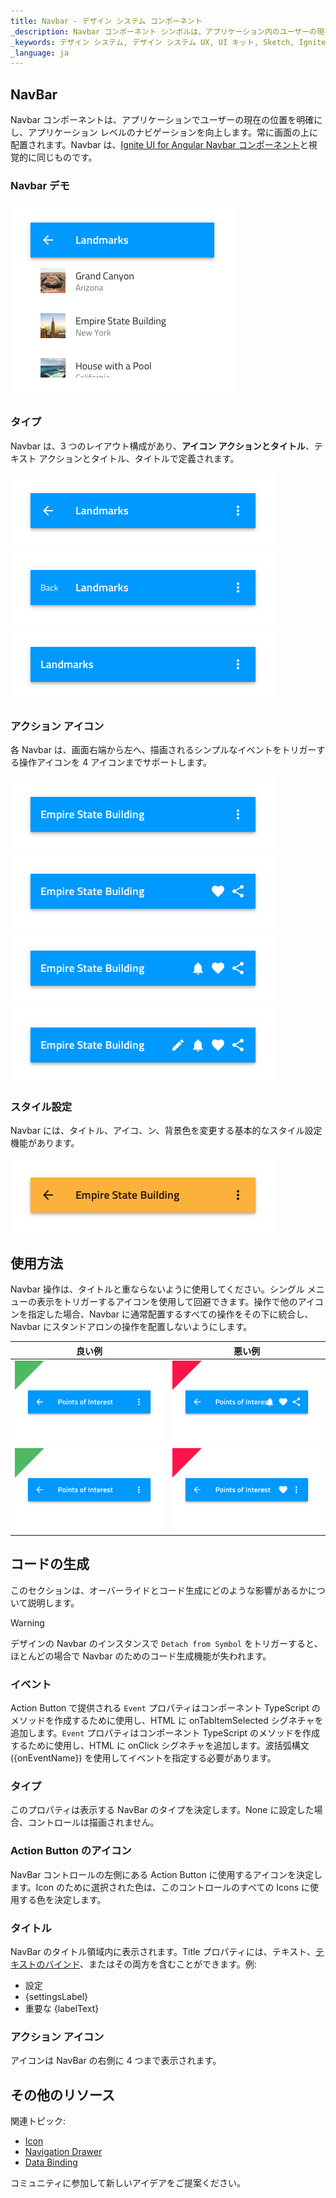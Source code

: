 ```yaml
---
title: Navbar - デザイン システム コンポーネント
_description: Navbar コンポーネント シンボルは、アプリケーション内のユーザーの現在の位置を通知してシンプルなナビゲーション メカニズムを提供します。
_keywords: デザイン システム, デザイン システム UX, UI キット, Sketch, Ignite UI for Angular, Sketch to Angular, Angular, Angular デザイン システム, Sketch からコードをエクスポート, Angular 用のデザイン キット, Sketch HTML, Sketch to HTML, Sketch UI キット
_language: ja
---
```


## NavBar

Navbar コンポーネントは、アプリケーションでユーザーの現在の位置を明確にし、アプリケーション レベルのナビゲーションを向上します。常に画面の上に配置されます。Navbar は、[Ignite UI for Angular Navbar コンポーネント](https://jp.infragistics.com/products/ignite-ui-angular/angular/components/navbar.html)と視覚的に同じものです。

### Navbar デモ

<img src="../images/navbar_demo.png" srcset="../images/navbar_demo@2x.png 2x" />

### タイプ

Navbar は、3 つのレイアウト構成があり、**アイコン アクションとタイトル**、テキスト アクションとタイトル、タイトルで定義されます。

<img src="../images/navbar_lefticon.png" srcset="../images/navbar_lefticon@2x.png 2x" />
<img src="../images/navbar_lefttext.png" srcset="../images/navbar_lefttext@2x.png 2x" />
<img src="../images/navbar_noleft.png" srcset="../images/navbar_noleft@2x.png 2x" />

### アクション アイコン

各 Navbar は、画面右端から左へ、描画されるシンプルなイベントをトリガーする操作アイコンを 4 アイコンまでサポートします。

<img src="../images/navbar_icon1.png" srcset="../images/navbar_icon1@2x.png 2x" />
<img src="../images/navbar_icon2.png" srcset="../images/navbar_icon2@2x.png 2x" />
<img src="../images/navbar_icon3.png" srcset="../images/navbar_icon3@2x.png 2x" />
<img src="../images/navbar_icon4.png" srcset="../images/navbar_icon4@2x.png 2x" />

### スタイル設定

Navbar には、タイトル、アイコ、ン、背景色を変更する基本的なスタイル設定機能があります。

<img src="../images/navbar_styling.png" srcset="../images/navbar_styling@2x.png 2x" />

## 使用方法

Navbar 操作は、タイトルと重ならないように使用してください。シングル メニューの表示をトリガーするアイコンを使用して回避できます。操作で他のアイコンを指定した場合、Navbar に通常配置するすべての操作をその下に統合し、 Navbar にスタンドアロンの操作を配置しないようにします。

| 良い例                                                                             |悪い例                                                                              |
| ------------------------------------------------------------------------------ | ---------------------------------------------------------------------------------- |
| <img src="../images/navbar_do1.png" srcset="../images/navbar_do1@2x.png 2x" />|<img src="../images/navbar_dont1.png" srcset="../images/navbar_dont1@2x.png 2x" /> |
| <img src="../images/navbar_do2.png" srcset="../images/navbar_do2@2x.png 2x" />|<img src="../images/navbar_dont2.png" srcset="../images/navbar_dont2@2x.png 2x" /> |

## コードの生成

このセクションは、オーバーライドとコード生成にどのような影響があるかについて説明します。

> [!WARNING]
> デザインの Navbar のインスタンスで `Detach from Symbol` をトリガーすると、ほとんどの場合で Navbar のためのコード生成機能が失われます。

### イベント

Action Button で提供される `Event` プロパティはコンポーネント TypeScript のメソッドを作成するために使用し、HTML に onTabItemSelected シグネチャを追加します。`Event` プロパティはコンポーネント TypeScript のメソッドを作成するために使用し、HTML に onClick シグネチャを追加します。波括弧構文 ({onEventName}) を使用してイベントを指定する必要があります。

### タイプ

このプロパティは表示する NavBar のタイプを決定します。None に設定した場合、コントロールは描画されません。

### Action Button のアイコン

NavBar コントロールの左側にある Action Button に使用するアイコンを決定します。Icon のために選択された色は、このコントロールのすべての Icons に使用する色を決定します。

### タイトル

NavBar のタイトル領域内に表示されます。Title プロパティには、テキスト、[テキストのバインド](../codegen/data-binding.md)、またはその両方を含むことができます。例:

- 設定
- {settingsLabel}
- 重要な {labelText}

### アクション アイコン

アイコンは NavBar の右側に 4 つまで表示されます。

## その他のリソース

関連トピック:

- [Icon](icon.md)
- [Navigation Drawer](nav-drawer.md)
- [Data Binding](../codegen/data-binding.md)
  <div class="divider--half"></div>

コミュニティに参加して新しいアイデアをご提案ください。


